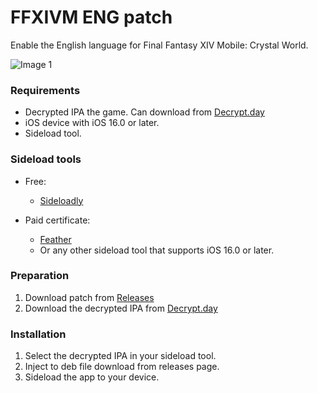 # FFXIVM ENG patch

Enable the English language for Final Fantasy XIV Mobile: Crystal World.

![Image 1](https://raw.githubusercontent.com/und3fined/FFXIVM-en-patch/main/assets/IMG_1062.jpg)

### Requirements

- Decrypted IPA the game. Can download from [Decrypt.day](https://decrypt.day/app/id6447952559)
- iOS device with iOS 16.0 or later.
- Sideload tool.

### Sideload tools

- Free:
  - [Sideloadly](https://sideloadly.io/)

- Paid certificate:
  - [Feather](https://github.com/khcrysalis/Feather)
  - Or any other sideload tool that supports iOS 16.0 or later.


### Preparation

1. Download patch from [Releases](https://github.com/und3fined/FFXIVM-en-patch/releases)
2. Download the decrypted IPA from [Decrypt.day](https://decrypt.day/app/id6447952559)

### Installation

1. Select the decrypted IPA in your sideload tool.
2. Inject to deb file download from releases page.
3. Sideload the app to your device.
